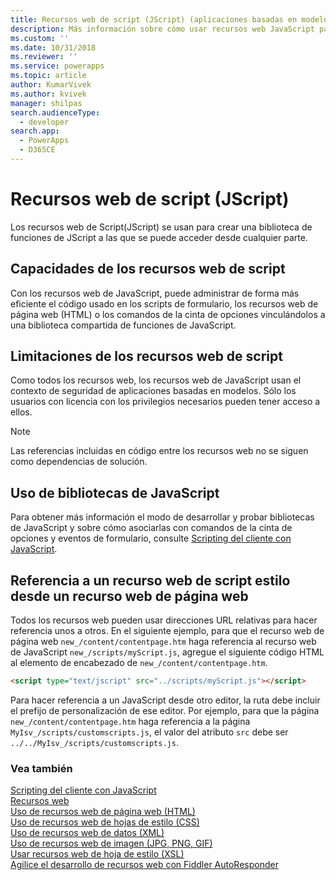 ```yaml
---
title: Recursos web de script (JScript) (aplicaciones basadas en modelos) | Microsoft Docs
description: Más información sobre cómo usar recursos web JavaScript para crear una biblioteca de funciones de JavaScript a las que se puede acceder desde cualquier parte.
ms.custom: ''
ms.date: 10/31/2018
ms.reviewer: ''
ms.service: powerapps
ms.topic: article
author: KumarVivek
ms.author: kvivek
manager: shilpas
search.audienceType:
  - developer
search.app:
  - PowerApps
  - D365CE
---
```

# <a name="script-jscript-web-resources"></a>Recursos web de script (JScript)

<!-- https://docs.microsoft.com/en-us/dynamics365/customer-engagement/developer/script-jscript-web-resources -->

Los recursos web de Script(JScript) se usan para crear una biblioteca de funciones de JScript a las que se puede acceder desde cualquier parte.  
  
<a name="BKMK_capabilities"></a>   
## <a name="capabilities-of-script-web-resources"></a>Capacidades de los recursos web de script  
 Con los recursos web de JavaScript, puede administrar de forma más eficiente el código usado en los scripts de formulario, los recursos web de página web (HTML) o los comandos de la cinta de opciones vinculándolos a una biblioteca compartida de funciones de JavaScript.  
  
<a name="BKMK_limitations"></a>   
## <a name="limitations-of-script-web-resources"></a>Limitaciones de los recursos web de script  
 Como todos los recursos web, los recursos web de JavaScript usan el contexto de seguridad de aplicaciones basadas en modelos. Sólo los usuarios con licencia con los privilegios necesarios pueden tener acceso a ellos.  
  
> [!NOTE]
>  Las referencias incluidas en código entre los recursos web no se siguen como dependencias de solución.  
  
<a name="BKMK_Using"></a>   
## <a name="using-javascript-libraries"></a>Uso de bibliotecas de JavaScript  
 Para obtener más información el modo de desarrollar y probar bibliotecas de JavaScript y sobre cómo asociarlas con comandos de la cinta de opciones y eventos de formulario, consulte [Scripting del cliente con JavaScript](client-scripting.md).  
  
<a name="BKMK_Referencing"></a>   
## <a name="referencing-a-script-web-resource-from-a-webpage-web-resource"></a>Referencia a un recurso web de script estilo desde un recurso web de página web  
 Todos los recursos web pueden usar direcciones URL relativas para hacer referencia unos a otros. En el siguiente ejemplo, para que el recurso web de página web `new_/content/contentpage.htm` haga referencia al recurso web de JavaScript `new_/scripts/myScript.js`, agregue el siguiente código HTML al elemento de encabezado de `new_/content/contentpage.htm`.  
  
```html  
<script type="text/jscript" src="../scripts/myScript.js"></script>  
```  
  
 Para hacer referencia a un JavaScript desde otro editor, la ruta debe incluir el prefijo de personalización de ese editor. Por ejemplo, para que la página `new_/content/contentpage.htm` haga referencia a la página `MyIsv_/scripts/customscripts.js`, el valor del atributo `src` debe ser `../../MyIsv_/scripts/customscripts.js`.  
  
### <a name="see-also"></a>Vea también  
 [Scripting del cliente con JavaScript](client-scripting.md)   
 [Recursos web](web-resources.md)   
 [Uso de recursos web de página web (HTML)](webpage-html-web-resources.md)   
 [Uso de recursos web de hojas de estilo (CSS)](css-web-resources.md)   
 [Uso de recursos web de datos (XML)](data-xml-web-resources.md)   
 [Uso de recursos web de imagen (JPG, PNG, GIF)](image-web-resources.md)   
 [Usar recursos web de hoja de estilo (XSL)](stylesheet-xsl-web-resources.md)   
 [Agilice el desarrollo de recursos web con Fiddler AutoResponder](streamline-javascript-development-fiddler-autoresponder.md)    
